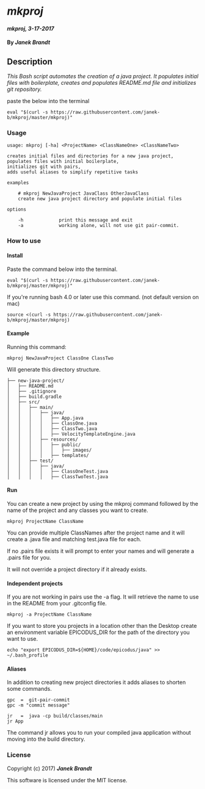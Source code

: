 # _mkproj_

#### _mkproj, 3-17-2017_

#### By _**Janek Brandt**_

## Description
_This Bash script automates the creation of a java project. It populates initial files with boilerplate, creates and populates README.md file and initializes git repository._

paste the below into the terminal

```
eval "$(curl -s https://raw.githubusercontent.com/janek-b/mkproj/master/mkproj)"
```

### Usage
```
usage: mkproj [-ha] <ProjectName> <ClassNameOne> <ClassNameTwo>

creates initial files and directories for a new java project,
populates files with initial boilerplate,
initializes git with pairs,
adds useful aliases to simplify repetitive tasks

examples

    # mkproj NewJavaProject JavaClass OtherJavaClass
    create new java project directory and populate initial files

options

    -h             print this message and exit
    -a             working alone, will not use git pair-commit.
```

### How to use
#### Install
Paste the command below into the terminal.

```
eval "$(curl -s https://raw.githubusercontent.com/janek-b/mkproj/master/mkproj)"
```

If you're running bash 4.0 or later use this command. (not default version on mac)
```
source <(curl -s https://raw.githubusercontent.com/janek-b/mkproj/master/mkproj)
```

#### Example

Running this command:
```
mkproj NewJavaProject ClassOne ClassTwo
```
Will generate this directory structure.
```
├── new-java-project/
│   ├── README.md
│   ├── .gitignore
│   ├── build.gradle
│   ├── src/
│   │   ├── main/
│   │   │   ├── java/
│   │   │   │   ├── App.java
│   │   │   │   ├── ClassOne.java
│   │   │   │   ├── ClassTwo.java
│   │   │   │   ├── VelocityTemplateEngine.java
│   │   │   ├── resources/
│   │   │   │   ├── public/
│   │   │   │   │   ├── images/
│   │   │   │   ├── templates/
│   │   ├── test/
│   │   │   ├── java/
│   │   │   │   ├── ClassOneTest.java
│   │   │   │   ├── ClassTwoTest.java
```

#### Run
You can create a new project by using the mkproj command followed by the name of the project and any classes you want to create.

```
mkproj ProjectName ClassName
```
You can provide multiple ClassNames after the project name and it will create a .java file and matching test.java file for each.

If no .pairs file exists it will prompt to enter your names and will generate a .pairs file for you.

It will not override a project directory if it already exists.

#### Independent projects

If you are not working in pairs use the -a flag. It will retrieve the name to use in the README from your .gitconfig file.
```
mkproj -a ProjectName ClassName
```

If you want to store you projects in a location other than the Desktop create an environment variable EPICODUS_DIR for the path of the directory you want to use.
```
echo "export EPICODUS_DIR=${HOME}/code/epicodus/java" >> ~/.bash_profile
```

#### Aliases

In addition to creating new project directories it adds aliases to shorten some commands.

```
gpc  =  git-pair-commit
gpc -m "commit message"

jr   =  java -cp build/classes/main
jr App
```
The command jr allows you to run your compiled java application without moving into the build directory.



### License

Copyright (c) 2017) **_Janek Brandt_**

This software is licensed under the MIT license.
